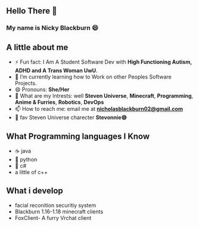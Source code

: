 ## Hello There 👋
### My name is Nicky Blackburn 😄
## A little about me 

- ⚡ Fun fact: I Am A Student Software Dev with **High Functioning Autism, ADHD and A Trans Woman UwU**.
- 🌱 I’m currently learning how to Work on other Peoples Software Projects. 
- 😄 Pronouns: **She/Her**
- 💬 What are my Intrests: well **Steven Universe**, **Minecraft**, **Programming**, **Anime & Furries**, **Robotics**, **DevOps**
- 📫 How to reach me: email me at **nicholasblackburn02@gmail.com**
- 👋 fav Steven Universe charecter **Stevonnie😄**

## What Programming languages I Know 
- ☕ java 
- 🐍 python
- 💎 c#
- a little of c++

## What i develop
- facial reconition securitiy system 
- Blackburn 1.16-1.18 minecraft clients 
- FoxClient- A furry Vrchat client


